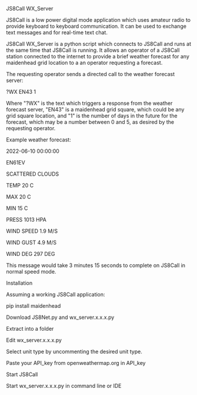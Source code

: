 JS8Call WX_Server 

JS8Call is a low power digital mode application which uses amateur radio to provide keyboard to keyboard communication. It can be used to exchange text messages and for real-time text chat. 

JS8Call WX_Server is a python script which connects to JS8Call and runs at the same time that JS8Call is running.  It allows an operator of a JS8Call station connected to the internet to provide a brief weather forecast for any maidenhead grid location to a an operator requesting a forecast.

The requesting operator sends a directed call to the weather forecast server:

?WX EN43 1

Where "?WX" is the text which triggers a response from the weather forecast server, "EN43" is a maidenhead grid square, which could be any grid square location, and "1" is the number of days in the future for the forecast, which may be a number between 0 and 5, as desired by the requesting operator.

Example weather forecast:

2022-06-10 00:00:00

EN61EV

SCATTERED CLOUDS

TEMP 20 C

MAX 20 C

MIN 15 C

PRESS 1013 HPA

WIND SPEED 1.9 M/S

WIND GUST 4.9 M/S

WIND DEG 297 DEG 

This message would take 3 minutes 15 seconds to complete on JS8Call in normal speed mode.

Installation

Assuming a working JS8Call application:

pip install maidenhead

Download JS8Net.py and wx_server.x.x.x.py

Extract into a folder

Edit wx_server.x.x.x.py

Select unit type by uncommenting the desired unit type.

Paste your API_key from openweathermap.org in API_key

Start JS8Call

Start wx_server.x.x.x.py in command line or IDE
